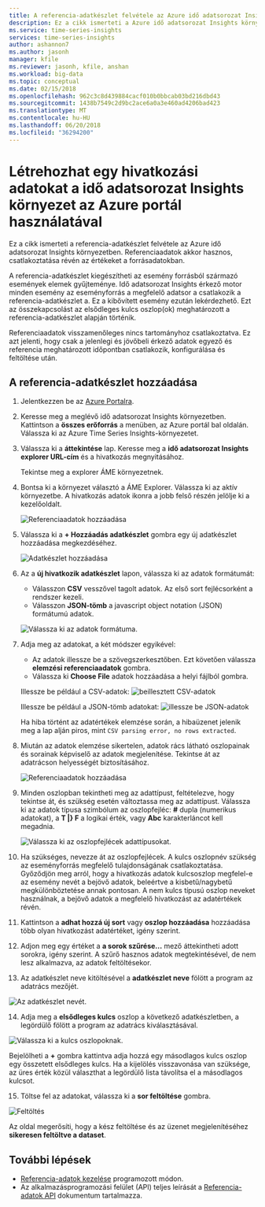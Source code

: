 ```yaml
---
title: A referencia-adatkészlet felvétele az Azure idő adatsorozat Insights környezet
description: Ez a cikk ismerteti a Azure idő adatsorozat Insights környezetben lévő adatok révén hivatkozás adatkészlet hozzáadása.
ms.service: time-series-insights
services: time-series-insights
author: ashannon7
ms.author: jasonh
manager: kfile
ms.reviewer: jasonh, kfile, anshan
ms.workload: big-data
ms.topic: conceptual
ms.date: 02/15/2018
ms.openlocfilehash: 962c3c8d439884cacf010b0bbcab03bd216dbd43
ms.sourcegitcommit: 1438b7549c2d9bc2ace6a0a3e460ad4206bad423
ms.translationtype: MT
ms.contentlocale: hu-HU
ms.lasthandoff: 06/20/2018
ms.locfileid: "36294200"
---
```

# <a name="create-a-reference-data-set-for-your-time-series-insights-environment-using-the-azure-portal"></a>Létrehozhat egy hivatkozási adatokat a idő adatsorozat Insights környezet az Azure portál használatával

Ez a cikk ismerteti a referencia-adatkészlet felvétele az Azure idő adatsorozat Insights környezetben. Referenciaadatok akkor hasznos, csatlakoztatása révén az értékeket a forrásadatokban.

A referencia-adatkészlet kiegészítheti az esemény forrásból származó események elemek gyűjteménye. Idő adatsorozat Insights érkező motor minden esemény az eseményforrás a megfelelő adatsor a csatlakozik a referencia-adatkészlet a. Ez a kibővített esemény ezután lekérdezhető. Ezt az összekapcsolást az elsődleges kulcs oszlop(ok) meghatározott a referencia-adatkészlet alapján történik.

Referenciaadatok visszamenőleges nincs tartományhoz csatlakoztatva. Ez azt jelenti, hogy csak a jelenlegi és jövőbeli érkező adatok egyező és referencia meghatározott időpontban csatlakozik, konfigurálása és feltöltése után.

## <a name="add-a-reference-data-set"></a>A referencia-adatkészlet hozzáadása

1. Jelentkezzen be az [Azure Portalra](https://portal.azure.com).

2. Keresse meg a meglévő idő adatsorozat Insights környezetben. Kattintson a **összes erőforrás** a menüben, az Azure portál bal oldalán. Válassza ki az Azure Time Series Insights-környezetet.

3. Válassza ki a **áttekintése** lap. Keresse meg a **idő adatsorozat Insights explorer URL-cím** és a hivatkozás megnyitásához.  

   Tekintse meg a explorer ÁME környezetnek.

4. Bontsa ki a környezet választó a ÁME Explorer. Válassza ki az aktív környezetbe. A hivatkozás adatok ikonra a jobb felső részén jelölje ki a kezelőoldalt.

   ![Referenciaadatok hozzáadása](media/add-reference-data-set/add_reference_data.png)

5. Válassza ki a **+ Hozzáadás adatkészlet** gombra egy új adatkészlet hozzáadása megkezdéséhez.

   ![Adatkészlet hozzáadása](media/add-reference-data-set/add_data_set.png)

6. Az a **új hivatkozik adatkészlet** lapon, válassza ki az adatok formátumát: 
   - Válasszon **CSV** vesszővel tagolt adatok. Az első sort fejlécsorként a rendszer kezeli. 
   - Válasszon **JSON-tömb** a javascript object notation (JSON) formátumú adatok.

   ![Válassza ki az adatok formátuma.](media/add-reference-data-set/add_data.png)

7. Adja meg az adatokat, a két módszer egyikével:
   - Az adatok illessze be a szövegszerkesztőben. Ezt követően válassza **elemzési referenciaadatok** gombra.
   - Válassza ki **Choose File** adatok hozzáadása a helyi fájlból gombra. 

   Illessze be például a CSV-adatok: ![beillesztett CSV-adatok](media/add-reference-data-set/csv_data_pasted.png)

   Illessze be például a JSON-tömb adatokat: ![illessze be JSON-adatok](media/add-reference-data-set/json_data_pasted.png)

   Ha hiba történt az adatértékek elemzése során, a hibaüzenet jelenik meg a lap alján piros, mint `CSV parsing error, no rows extracted`.

8. Miután az adatok elemzése sikertelen, adatok rács látható oszlopainak és sorainak képviselő az adatok megjelenítése.  Tekintse át az adatrácson helyességét biztosításához.

   ![Referenciaadatok hozzáadása](media/add-reference-data-set/parse_data.png)

9. Minden oszlopban tekintheti meg az adattípust, feltételezve, hogy tekintse át, és szükség esetén változtassa meg az adattípust.  Válassza ki az adatok típusa szimbólum az oszlopfejléc: **#** dupla (numerikus adatokat), a **T |} F** a logikai érték, vagy **Abc** karakterláncot kell megadnia.

   ![Válassza ki az oszlopfejlécek adattípusokat.](media/add-reference-data-set/choose_datatypes.png)

10. Ha szükséges, nevezze át az oszlopfejlécek. A kulcs oszlopnév szükség az eseményforrás megfelelő tulajdonságának csatlakoztatása. Győződjön meg arról, hogy a hivatkozás adatok kulcsoszlop megfelel-e az esemény nevét a bejövő adatok, beleértve a kisbetű/nagybetű megkülönböztetése annak pontosan. A nem kulcs típusú oszlop neveket használnak, a bejövő adatok a megfelelő hivatkozást az adatértékek révén.

11. Kattintson a **adhat hozzá új sort** vagy **oszlop hozzáadása** hozzáadása több olyan hivatkozást adatértéket, igény szerint.

12. Adjon meg egy értéket a **a sorok szűrése...**  mező áttekintheti adott sorokra, igény szerint. A szűrő hasznos adatok megtekintésével, de nem lesz alkalmazva, az adatok feltöltésekor.
 
13. Az adatkészlet neve kitöltésével a **adatkészlet neve** fölött a program az adatrács mezőjét.

   ![Az adatkészlet nevét.](media/add-reference-data-set/name_reference_dataset.png)

14. Adja meg a **elsődleges kulcs** oszlop a következő adatkészletben, a legördülő fölött a program az adatrács kiválasztásával.

   ![Válassza ki a kulcs oszlopoknak.](media/add-reference-data-set/set_primary_key.png)

   Bejelölheti a **+** gombra kattintva adja hozzá egy másodlagos kulcs oszlop egy összetett elsődleges kulcs. Ha a kijelölés visszavonása van szüksége, az üres érték közül választhat a legördülő lista távolítsa el a másodlagos kulcsot.

15.  Töltse fel az adatokat, válassza ki a **sor feltöltése** gombra.

   ![Feltöltés](media/add-reference-data-set/upload_rows.png)

   Az oldal megerősíti, hogy a kész feltöltése és az üzenet megjelenítéséhez **sikeresen feltöltve a dataset**.

## <a name="next-steps"></a>További lépések
* [Referencia-adatok kezelése](time-series-insights-manage-reference-data-csharp.md) programozott módon.
* Az alkalmazásprogramozási felület (API) teljes leírását a [Referencia-adatok API](/rest/api/time-series-insights/time-series-insights-reference-reference-data-api) dokumentum tartalmazza.
